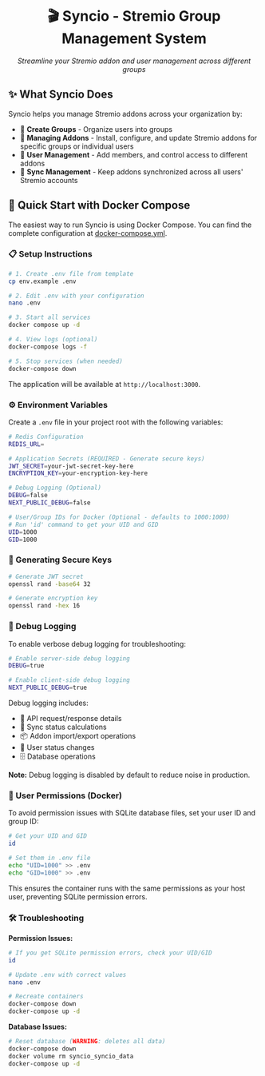<div align="center">
  
  # 🎬 Syncio - Stremio Group Management System
  
  *Streamline your Stremio addon and user management across different groups*
</div>

## ✨ What Syncio Does

Syncio helps you manage Stremio addons across your organization by:

- 🏢 **Create Groups** - Organize users into groups
- 🔌 **Managing Addons** - Install, configure, and update Stremio addons for specific groups or individual users
- 👥 **User Management** - Add members, and control access to different addons
- 🔄 **Sync Management** - Keep addons synchronized across all users' Stremio accounts





## 🚀 Quick Start with Docker Compose

The easiest way to run Syncio is using Docker Compose. You can find the complete configuration at [docker-compose.yml](https://github.com/iamneur0/syncio/blob/main/docker-compose.yml).

### 📋 Setup Instructions
```bash
# 1. Create .env file from template
cp env.example .env

# 2. Edit .env with your configuration
nano .env

# 3. Start all services
docker compose up -d

# 4. View logs (optional)
docker-compose logs -f

# 5. Stop services (when needed)
docker-compose down
```

The application will be available at `http://localhost:3000`.


### ⚙️ Environment Variables

Create a `.env` file in your project root with the following variables:

```bash
# Redis Configuration
REDIS_URL=

# Application Secrets (REQUIRED - Generate secure keys)
JWT_SECRET=your-jwt-secret-key-here
ENCRYPTION_KEY=your-encryption-key-here

# Debug Logging (Optional)
DEBUG=false
NEXT_PUBLIC_DEBUG=false

# User/Group IDs for Docker (Optional - defaults to 1000:1000)
# Run 'id' command to get your UID and GID
UID=1000
GID=1000
```

### 🔑 Generating Secure Keys
```bash
# Generate JWT secret
openssl rand -base64 32

# Generate encryption key
openssl rand -hex 16
```

### 🐛 Debug Logging

To enable verbose debug logging for troubleshooting:

```bash
# Enable server-side debug logging
DEBUG=true

# Enable client-side debug logging  
NEXT_PUBLIC_DEBUG=true
```

Debug logging includes:
- 📡 API request/response details
- 🔄 Sync status calculations
- 📦 Addon import/export operations
- 👤 User status changes
- 🗄️ Database operations

**Note:** Debug logging is disabled by default to reduce noise in production.

### 🔐 User Permissions (Docker)

To avoid permission issues with SQLite database files, set your user ID and group ID:

```bash
# Get your UID and GID
id

# Set them in .env file
echo "UID=1000" >> .env
echo "GID=1000" >> .env
```

This ensures the container runs with the same permissions as your host user, preventing SQLite permission errors.

### 🛠️ Troubleshooting

**Permission Issues:**
```bash
# If you get SQLite permission errors, check your UID/GID
id

# Update .env with correct values
nano .env

# Recreate containers
docker-compose down
docker-compose up -d
```

**Database Issues:**
```bash
# Reset database (WARNING: deletes all data)
docker-compose down
docker volume rm syncio_syncio_data
docker-compose up -d
```